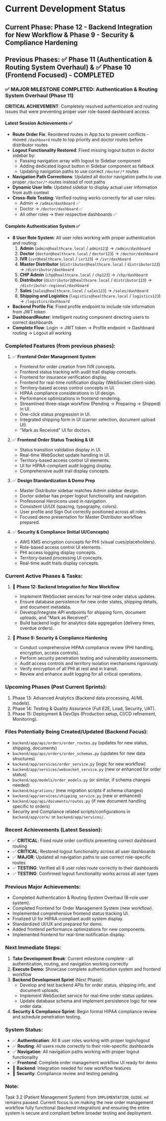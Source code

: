 # Current Development Status

## Current Phase: Phase 12 - Backend Integration for New Workflow & Phase 9 - Security & Compliance Hardening
## Previous Phases: ✅ Phase 11 (Authentication & Routing System Overhaul) & ✅ Phase 10 (Frontend Focused) - COMPLETED

### ✅ MAJOR MILESTONE COMPLETED: Authentication & Routing System Overhaul (Phase 11)
**CRITICAL ACHIEVEMENT**: Completely resolved authentication and routing issues that were preventing proper user role-based dashboard access.

#### Latest Session Achievements ✅
- **Route Order Fix**: Reordered routes in App.tsx to prevent conflicts - moved `/dashboard` route to top priority and doctor routes before distributor routes
- **Logout Functionality Restored**: Fixed missing logout button in doctor sidebar by:
  - Passing navigation array with logout to Sidebar component
  - Adding dedicated logout button in Sidebar component as fallback
  - Updating navigation paths to use correct `/doctor/*` routes
- **Navigation Path Corrections**: Updated all doctor navigation paths to use proper `/doctor/*` routes instead of root paths
- **Dynamic User Info**: Updated sidebar to display actual user information from auth context
- **Cross-Role Testing**: Verified routing works correctly for all user roles:
  - Admin → `/admin/dashboard` ✅
  - Doctor → `/doctor/dashboard` ✅
  - All other roles → their respective dashboards ✅

#### Complete Authentication System ✅
- **8 User Role System**: All user roles working with proper authentication and routing:
  1. **Admin** (`admin@healthcare.local` / `admin123`) → `/admin/dashboard`
  2. **Doctor** (`doctor@healthcare.local` / `doctor123`) → `/doctor/dashboard`
  3. **IVR** (`ivr@healthcare.local` / `ivr123`) → `/ivr/dashboard`
  4. **Master Distributor** (`distributor@healthcare.local` / `distributor123`) → `/distributor/dashboard`
  5. **CHP Admin** (`chp@healthcare.local` / `chp123`) → `/chp/dashboard`
  6. **Distributor** (`distributor2@healthcare.local` / `distributor123`) → `/distributor-regional/dashboard`
  7. **Sales** (`sales@healthcare.local` / `sales123`) → `/sales/dashboard`
  8. **Shipping and Logistics** (`logistics@healthcare.local` / `logistics123`) → `/logistics/dashboard`
- **Backend Profile Fix**: Fixed profile endpoint to include role information from JWT token
- **DashboardRouter**: Intelligent routing component directing users to correct dashboards
- **Complete Flow**: Login → JWT token → Profile endpoint → Dashboard routing → Logout all working

### Completed Features (from previous phases):
1. ✅ **Frontend Order Management System**
   - Frontend for order creation from IVR concepts.
   - Frontend status tracking with audit trail display concepts.
   - Frontend for insurance verification display.
   - Frontend for real-time notification display (WebSocket client-side).
   - Territory-based access control concepts in UI.
   - HIPAA compliance considerations in UI design.
   - Performance optimizations in frontend rendering.
   - Streamlined three-stage workflow (Pending → Preparing → Shipped) in UI.
   - One-click status progression in UI.
   - Integrated shipping form in UI (carrier selection, document upload UI).
   - "Mark as Received" UI for doctors.

2. ✅ **Frontend Order Status Tracking & UI**
   - Status transition validation display in UI.
   - Real-time WebSocket update handling in UI.
   - Territory-based access control UI elements.
   - UI for HIPAA-compliant audit logging display.
   - Comprehensive audit trail display concepts.

3. ✅ **Design Standardization & Demo Prep**
   - Master Distributor sidebar matches Admin sidebar design.
   - Doctor sidebar has proper logout functionality and navigation.
   - Professional Heroicons used in navigation.
   - Consistent UI/UX (spacing, typography, colors).
   - User profile and Sign Out correctly positioned across all roles.
   - Focused demo presentation for Master Distributor workflow prepared.

4. ✅ **Security & Compliance (Initial UI/Concepts)**
   - AWS KMS encryption concepts for PHI (visual cues/placeholders).
   - Role-based access control UI elements.
   - PHI access logging display concepts.
   - Territory-based processing UI concepts.
   - Real-time audit trails display concepts.

### Current Active Phases & Tasks:
1. 🔄 **Phase 12: Backend Integration for New Workflow**
   - Implement WebSocket services for real-time order status updates.
   - Ensure database persistence for new order states, shipping details, and document metadata.
   - Develop/Integrate API endpoints for shipping form, document uploads, and "Mark as Received".
   - Build backend logic for analytics data aggregation (delivery times, overdue orders).

2. 🔄 **Phase 9: Security & Compliance Hardening**
   - Conduct comprehensive HIPAA compliance review (PHI handling, encryption, access controls).
   - Perform security penetration testing and vulnerability assessments.
   - Audit access controls and territory isolation mechanisms rigorously.
   - Verify encryption of all PHI at rest and in transit.
   - Review and enhance audit logging for all critical operations.

### Upcoming Phases (Post Current Sprints):
1.  Phase 13: Advanced Analytics (Backend data processing, AI/ML models).
2.  Phase 14: Testing & Quality Assurance (Full E2E, Load, Security, UAT).
3.  Phase 15: Deployment & DevOps (Production setup, CI/CD refinement, Monitoring).

### Files Potentially Being Created/Updated (Backend Focus):
-   `backend/app/api/orders/order_routes.py` (updates for new status, shipping, documents)
-   `backend/app/api/orders/order_schemas.py` (updates for new data structures)
-   `backend/app/services/order_service.py` (logic for new workflow)
-   `backend/app/services/websocket_service.py` (new or enhanced for order status)
-   `backend/app/models/order_models.py` (or similar, if schema changes needed)
-   `backend/migrations/` (new migration scripts if schema changes)
-   `backend/app/services/shipping_service.py` (new or enhanced)
-   `backend/app/api/documents/routes.py` (if new document handling specific to orders)
-   Security and Compliance related scripts/configurations in `backend/app/core/` or `backend/app/services/`.

### Recent Achievements (Latest Session):
- ✅ **CRITICAL**: Fixed route order conflicts preventing correct dashboard routing
- ✅ **CRITICAL**: Restored logout functionality across all user dashboards
- ✅ **MAJOR**: Updated all navigation paths to use correct role-specific routes
- ✅ **TESTING**: Verified all 8 user roles route correctly to their dashboards
- ✅ **TESTING**: Confirmed logout functionality works across all user types

### Previous Major Achievements:
- Completed Authentication & Routing System Overhaul (8-role user system).
- Completed Frontend for Order Management System (new workflow).
- Implemented comprehensive frontend status tracking UI.
- Finalized UI for HIPAA-compliant audit system display.
- Standardized UI/UX and prepared for demo.
- Added frontend performance optimizations for new components.
- Implemented frontend for real-time notification display.

### Next Immediate Steps:
1. **Take Development Break**: Current milestone complete - all authentication, routing, and navigation working correctly
2. **Execute Demo**: Showcase complete authentication system and frontend workflow
3. **Backend Development Sprint** (Next Phase):
   - Develop and test backend APIs for order status, shipping info, and document uploads.
   - Implement WebSocket service for real-time order status updates.
   - Update database schema and implement persistence logic for new order data.
4. **Security & Compliance Sprint**: Begin formal HIPAA compliance review and schedule penetration testing.

### System Status:
- ✅ **Authentication**: All 8 user roles working with proper login/logout
- ✅ **Routing**: All users route correctly to their role-specific dashboards
- ✅ **Navigation**: All navigation paths working with proper logout functionality
- ✅ **Frontend**: Complete order management workflow UI ready for demo
- 🔄 **Backend**: Integration needed for new workflow features
- 🔄 **Security**: Compliance review and testing pending

### Note:
Task 3.2 (Patient Management System) from `IMPLEMENTATION_GUIDE.md` remains paused. Current focus is on making the new order management workflow fully functional (backend integration) and ensuring the entire system is secure and compliant before broader testing and deployment.
